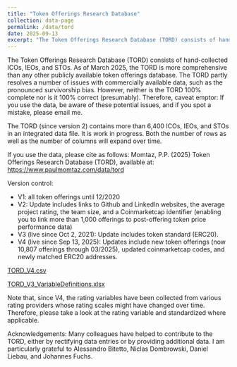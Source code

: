 ```yaml
---
title: "Token Offerings Research Database"
collection: data-page
permalink: /data/tord
date: 2025-09-13
excerpt: "The Token Offerings Research Database (TORD) consists of hand-collected ICOs, IEOs, and STOs. As of March 2025, the TORD is more comprehensive than any other publicly available token offerings database."
---
```


The Token Offerings Research Database (TORD) consists of hand-collected ICOs, IEOs, and STOs. As of March 2025, the TORD is more comprehensive than any other publicly available token offerings database. The TORD partly resolves a number of issues with commercially available data, such as the pronounced survivorship bias. However, neither is the TORD 100% complete nor is it 100% correct (presumably). Therefore, caveat emptor: If you use the data, be aware of these potential issues, and if you spot a mistake, please email me.

The TORD (since version 2) contains more than 6,400 ICOs, IEOs, and STOs in an integrated data file. It is work in progress. Both the number of rows as well as the number of columns will expand over time.

If you use the data, please cite as follows: Momtaz, P.P. (2025) Token Offerings Research Database (TORD), available at: <a href="https://www.paulmomtaz.com/data/tord" target="_blank">https://www.paulmomtaz.com/data/tord</a>

Version control:
- V1: all token offerings until 12/2020
- V2: Update includes links to Github and LinkedIn websites, the average project rating, the team size, and a Coinmarketcap identifier (enabling you to link more than 1,000 offerings to post-offering token price performance data)
- V3 (live since Oct 2, 2021): Update includes token standard (ERC20).
- V4 (live since Sep 13, 2025): Updates include new token offerings (now 10,807 offerings through 03/2025), updated coinmarketcap codes, and newly matched ERC20 addresses.

[TORD_V4.csv](/files/tord_v4.csv)

[TORD_V3_VariableDefinitions.xlsx](/files/TORD_v3_variabledefinitions.xlsx)

Note that, since V4, the rating variables have been collected from various rating providers whose rating scales might have changed over time. Therefore, please take a look at the rating variable and standardized where applicable.

Acknowledgements: Many colleagues have helped to contribute to the TORD, either by rectifying data entries or by providing additional data. I am particularly grateful to Alessandro Bitetto, Niclas Dombrowski, Daniel Liebau, and Johannes Fuchs.
